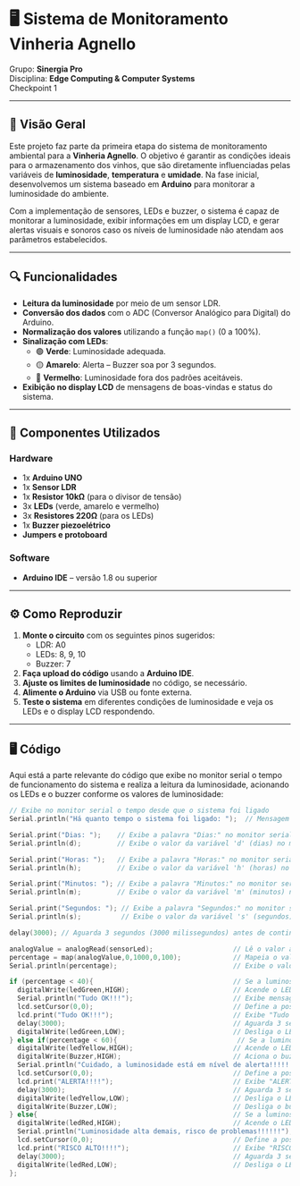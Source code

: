 # 🖥️ Sistema de Monitoramento Vinheria Agnello

Grupo: **Sinergia Pro**  
Disciplina: **Edge Computing & Computer Systems**  
Checkpoint 1  

---

## 📝 Visão Geral

Este projeto faz parte da primeira etapa do sistema de monitoramento ambiental para a **Vinheria Agnello**. O objetivo é garantir as condições ideais para o armazenamento dos vinhos, que são diretamente influenciadas pelas variáveis de **luminosidade**, **temperatura** e **umidade**. Na fase inicial, desenvolvemos um sistema baseado em **Arduino** para monitorar a luminosidade do ambiente.

Com a implementação de sensores, LEDs e buzzer, o sistema é capaz de monitorar a luminosidade, exibir informações em um display LCD, e gerar alertas visuais e sonoros caso os níveis de luminosidade não atendam aos parâmetros estabelecidos.

---

## 🔍 Funcionalidades

- **Leitura da luminosidade** por meio de um sensor LDR.
- **Conversão dos dados** com o ADC (Conversor Analógico para Digital) do Arduino.
- **Normalização dos valores** utilizando a função `map()` (0 a 100%).
- **Sinalização com LEDs**:
  - 🟢 **Verde**: Luminosidade adequada.
  - 🟡 **Amarelo**: Alerta – Buzzer soa por 3 segundos.
  - 🔴 **Vermelho**: Luminosidade fora dos padrões aceitáveis.
- **Exibição no display LCD** de mensagens de boas-vindas e status do sistema.

---

## 🧰 Componentes Utilizados

### Hardware

- 1x **Arduino UNO**
- 1x **Sensor LDR**
- 1x **Resistor 10kΩ** (para o divisor de tensão)
- 3x **LEDs** (verde, amarelo e vermelho)
- 3x **Resistores 220Ω** (para os LEDs)
- 1x **Buzzer piezoelétrico**
- **Jumpers e protoboard**

### Software

- **Arduino IDE** – versão 1.8 ou superior

---

## ⚙️ Como Reproduzir

1. **Monte o circuito** com os seguintes pinos sugeridos:
   - LDR: A0
   - LEDs: 8, 9, 10
   - Buzzer: 7
2. **Faça upload do código** usando a **Arduino IDE**.
3. **Ajuste os limites de luminosidade** no código, se necessário.
4. **Alimente o Arduino** via USB ou fonte externa.
5. **Teste o sistema** em diferentes condições de luminosidade e veja os LEDs e o display LCD respondendo.

---

## 🖥️ Código

Aqui está a parte relevante do código que exibe no monitor serial o tempo de funcionamento do sistema e realiza a leitura da luminosidade, acionando os LEDs e o buzzer conforme os valores de luminosidade:

```cpp
// Exibe no monitor serial o tempo desde que o sistema foi ligado
Serial.println("Há quanto tempo o sistema foi ligado: ");  // Mensagem indicando que o próximo valor será o tempo de funcionamento do sistema.

Serial.print("Dias: ");    // Exibe a palavra "Dias:" no monitor serial
Serial.println(d);         // Exibe o valor da variável 'd' (dias) no monitor serial

Serial.print("Horas: ");   // Exibe a palavra "Horas:" no monitor serial
Serial.println(h);         // Exibe o valor da variável 'h' (horas) no monitor serial

Serial.print("Minutos: "); // Exibe a palavra "Minutos:" no monitor serial
Serial.println(m);         // Exibe o valor da variável 'm' (minutos) no monitor serial

Serial.print("Segundos: "); // Exibe a palavra "Segundos:" no monitor serial
Serial.println(s);          // Exibe o valor da variável 's' (segundos) no monitor serial

delay(3000); // Aguarda 3 segundos (3000 milissegundos) antes de continuar com a execução do programa

analogValue = analogRead(sensorLed);                    // Lê o valor analógico do sensor de luminosidade
percentage = map(analogValue,0,1000,0,100);             // Mapeia o valor para uma escala de 0 a 100
Serial.println(percentage);                             // Exibe o valor de luminosidade em percentual no monitor serial

if (percentage < 40){                                   // Se a luminosidade for menor que 40%
  digitalWrite(ledGreen,HIGH);                          // Acende o LED verde
  Serial.println("Tudo OK!!!");                         // Exibe mensagem "Tudo OK!!!"
  lcd.setCursor(0,0);                                   // Define a posição do cursor no LCD
  lcd.print("Tudo OK!!!");                              // Exibe "Tudo OK!!!" no LCD
  delay(3000);                                          // Aguarda 3 segundos
  digitalWrite(ledGreen,LOW);                           // Desliga o LED verde
} else if(percentage < 60){                              // Se a luminosidade for entre 40% e 60%
  digitalWrite(ledYellow,HIGH);                         // Acende o LED amarelo
  digitalWrite(Buzzer,HIGH);                            // Aciona o buzzer
  Serial.println("Cuidado, a luminosidade está em nível de alerta!!!!!!!");  // Exibe alerta no monitor serial
  lcd.setCursor(0,0);                                   // Define a posição do cursor no LCD
  lcd.print("ALERTA!!!!");                              // Exibe "ALERTA!!!!" no LCD
  delay(3000);                                          // Aguarda 3 segundos
  digitalWrite(ledYellow,LOW);                          // Desliga o LED amarelo
  digitalWrite(Buzzer,LOW);                             // Desliga o buzzer
} else{                                                 // Se a luminosidade for maior que 60%
  digitalWrite(ledRed,HIGH);                            // Acende o LED vermelho
  Serial.println("Luminosidade alta demais, risco de problemas!!!!!!"); // Exibe alerta no monitor serial
  lcd.setCursor(0,0);                                   // Define a posição do cursor no LCD
  lcd.print("RISCO ALTO!!!!");                          // Exibe "RISCO ALTO!!!!" no LCD
  delay(3000);                                          // Aguarda 3 segundos
  digitalWrite(ledRed,LOW);                             // Desliga o LED vermelho
};
